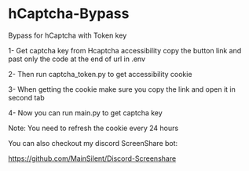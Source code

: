 # hCaptcha-Bypass
Bypass for hCaptcha with Token key

1- Get captcha key from Hcaptcha accessibility copy the button link and past only the code at the end of url in .env

2- Then run captcha_token.py to get accessibility cookie

3- When getting the cookie make sure you copy the link and open it in second tab

4- Now you can run main.py to get captcha key

Note: You need to refresh the cookie every 24 hours

You can also checkout my discord ScreenShare bot:

https://github.com/MainSilent/Discord-Screenshare
